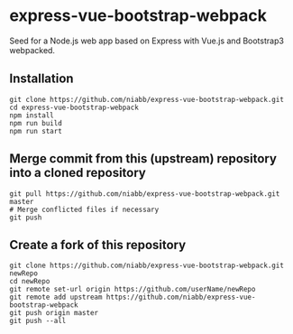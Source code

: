 # express-vue-bootstrap-webpack
Seed for a Node.js web app based on Express with Vue.js and Bootstrap3 webpacked.

## Installation
```
git clone https://github.com/niabb/express-vue-bootstrap-webpack.git
cd express-vue-bootstrap-webpack
npm install
npm run build
npm run start
```

## Merge commit from this (upstream) repository into a cloned repository
```
git pull https://github.com/niabb/express-vue-bootstrap-webpack.git master
# Merge conflicted files if necessary
git push
```

## Create a fork of this repository
```
git clone https://github.com/niabb/express-vue-bootstrap-webpack.git newRepo
cd newRepo
git remote set-url origin https://github.com/userName/newRepo
git remote add upstream https://github.com/niabb/express-vue-bootstrap-webpack
git push origin master
git push --all
```


